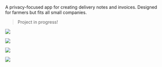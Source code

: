 A privacy-focused app for creating delivery notes and invoices.
Designed for farmers but fits all small companies.

> Project in progress!

![](https://progress-bar.dev/100?title=Android)

![](https://progress-bar.dev/0?title=iOS)

![](https://progress-bar.dev/0?title=Desktop)

![](https://progress-bar.dev/0?title=Backend)
